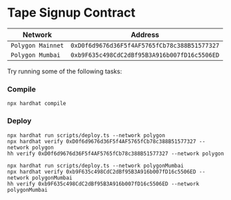 # Tape Signup Contract

| Network           | Address                                      |
| ----------------- | -------------------------------------------- |
| `Polygon Mainnet` | `0xD0f6d9676d36F5f4AF5765fCb78c388B51577327` |
| `Polygon Mumbai`  | `0xb9F635c498CdC2dBf95B3A916b007fD16c5506ED` |

Try running some of the following tasks:

### Compile
```
npx hardhat compile
```

### Deploy
```
npx hardhat run scripts/deploy.ts --network polygon 
npx hardhat verify 0xD0f6d9676d36F5f4AF5765fCb78c388B51577327 --network polygon
hh verify 0xD0f6d9676d36F5f4AF5765fCb78c388B51577327 --network polygon
```

```
npx hardhat run scripts/deploy.ts --network polygonMumbai 
npx hardhat verify 0xb9F635c498CdC2dBf95B3A916b007fD16c5506ED --network polygonMumbai
hh verify 0xb9F635c498CdC2dBf95B3A916b007fD16c5506ED --network polygonMumbai
```
